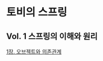 # 토비의 스프링

## Vol. 1 스프링의 이해와 원리
[1장. 오브젝트와 의존관계](https://moondongmin.notion.site/1-16f357c44e5680d6963ec6d926d88594?pvs=4)
